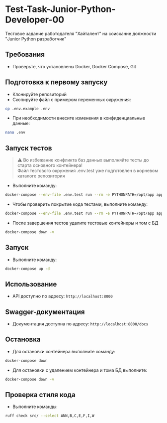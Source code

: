 # Test-Task-Junior-Python-Developer-00
Тестовое задание работодателя "Хайталент" на соискание должности "Junior Python разработчик"

## Требования
* Проверьте, что установлены Docker, Docker Compose, Git
## Подготовка к первому запуску
* Клонируйте репозиторий
* Скопируйте файл с примером переменных окружения:
```bash
cp .env.example .env
```
* При необходимости внесите изменения в конфиденциальные данные:
```bash
nano .env
```
## Запуск тестов
> ⚠️ Во избежание конфликта баз данных выполняйте тесты до старта основного контейнера!\
> Файл тестового окружения .env.test уже подготовлен в корневом каталоге репозитория
* Выполните команду:
```bash
docker-compose --env-file .env.test run --rm -e PYTHONPATH=/opt/app app pytest tests/ -v
```
* Чтобы проверить покрытие кода тестами, выполните команду:
```bash
docker-compose --env-file .env.test run --rm -e PYTHONPATH=/opt/app app pytest tests/ --cov=src
```
* После завершения тестов удалите тестовые контейнеры и том с БД
```bash
docker-compose down -v
```
## Запуск
* Выполните команду:
```bash
docker-compose up -d
```
## Использование
* API доступно по адресу:
`http://localhost:8000`
## Swagger-документация
* Документация доступна по адресу:
`http://localhost:8000/docs`
## Остановка
* Для остановки контейнера выполните команду:
```bash
docker-compose down
```
* Для остановки с удалением контейнера и тома БД выполните:
```bash
docker-compose down -v
```
## Проверка стиля кода
* Выполните команды:
```bash
ruff check src/ --select ANN,B,C,E,F,I,W
```
